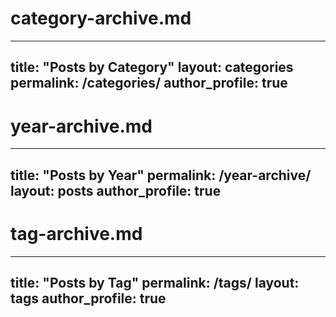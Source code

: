 # category-archive.md
---
title: "Posts by Category"
layout: categories
permalink: /categories/
author_profile: true
---
# year-archive.md
---
title: "Posts by Year"
permalink: /year-archive/
layout: posts
author_profile: true
---
# tag-archive.md
---
title: "Posts by Tag"
permalink: /tags/
layout: tags
author_profile: true
---